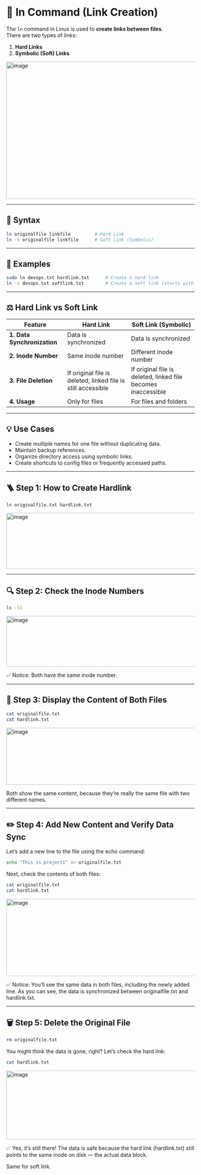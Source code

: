 
# 🔗 **ln Command (Link Creation)**

The `ln` command in Linux is used to **create links between files**.  
There are two types of links:

1. **Hard Links**  
2. **Symbolic (Soft) Links**

<img width="745" height="366" alt="image" src="https://github.com/user-attachments/assets/3b86d6e9-47a9-4358-bfc8-6412c1f4655f" />

---

## 🧩 **Syntax**

```bash
ln originalfile linkfile         # Hard Link
ln -s originalfile linkfile      # Soft Link (Symbolic)
````

---

## 🧪 **Examples**

```bash
sudo ln devops.txt hardlink.txt      # Create a hard link
ln -s devops.txt softlink.txt        # Create a soft link (starts with 'l' in ls -l output)
```

---

## ⚖️ **Hard Link vs Soft Link**

| Feature                     | Hard Link                                                    | Soft Link (Symbolic)                                          |
| --------------------------- | ------------------------------------------------------------ | ------------------------------------------------------------- |
| **1. Data Synchronization** | Data is synchronized                                         | Data is synchronized                                          |
| **2. Inode Number**         | Same inode number                                            | Different inode number                                        |
| **3. File Deletion**        | If original file is deleted, linked file is still accessible | If original file is deleted, linked file becomes inaccessible |
| **4. Usage**                | Only for files                                               | For files and folders                                         |

---

## 💡 **Use Cases**

* Create multiple names for one file without duplicating data.
* Maintain backup references.
* Organize directory access using symbolic links.
* Create shortcuts to config files or frequently accessed paths.

---
## 🪜 Step 1: How to Create Hardlink

```bash
ln originalfile.txt hardlink.txt
```

<img width="839" height="149" alt="image" src="https://github.com/user-attachments/assets/18a77ae8-1451-4c0c-915a-945acf8bf5c4" />

---
## 🔍 Step 2: Check the Inode Numbers

```bash
ls -li
```
<img width="880" height="135" alt="image" src="https://github.com/user-attachments/assets/46480694-88e7-4985-9f1c-5e8fb335666a" />

✅ Notice: Both have the same inode number.

---

## 📜 Step 3: Display the Content of Both Files

```bash
cat originalfile.txt
cat hardlink.txt
```
<img width="848" height="152" alt="image" src="https://github.com/user-attachments/assets/13efad6e-d30d-4ace-beeb-62c0917034df" />

Both show the same content, because they’re really the same file with two different names.

---

## ✏️ Step 4: Add New Content and Verify Data Sync

Let’s add a new line to the file using the echo command:
```bash
echo "This is project1" >> originalfile.txt
```
Next, check the contents of both files:

```bash
cat originalfile.txt
cat hardlink.txt
```
<img width="763" height="206" alt="image" src="https://github.com/user-attachments/assets/c5c618da-be1b-46a1-8dbd-dab1d4199eb5" />

✅ Notice: You’ll see the same data in both files, including the newly added line.
As you can see, the data is synchronized between originalfile.txt and hardlink.txt.

---

## 🗑️ Step 5: Delete the Original File

```bash
rm originalfile.txt

```

You might think the data is gone, right? Let’s check the hard link:

```bash
cat hardlink.txt

```
<img width="630" height="184" alt="image" src="https://github.com/user-attachments/assets/bdd9d075-476a-49f8-9aa5-89a8022d83e6" />

✅ Yes, it’s still there!
The data is safe because the hard link (hardlink.txt) still points to the same inode on disk — the actual data block.


Same for soft link.

